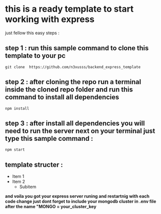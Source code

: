 # this is a ready template to start working with express
just fellow this easy steps : 
## step 1 : run this sample command to clone this template to your pc 
`git clone  https://github.com/n3xusss/backend_express_template`
## step 2 : after cloning the repo run a terminal inside the cloned repo folder and run this command to install all dependencies
`npm install`
## step 3 : after install all dependencies you will need to run the server next on your terminal just type this sample command : 
`npm start`
## template structer : 
- Item 1
- Item 2
  - Subitem

**and voila you got your express server runing and restartnig with each code change just dont forget to include your mongodb cluster in .env file after the name "MONGO = your_cluster_key**
